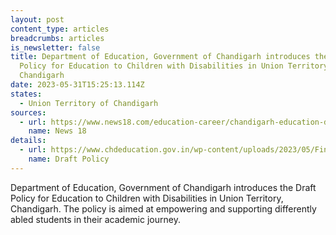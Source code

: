 ```yaml
---
layout: post
content_type: articles
breadcrumbs: articles
is_newsletter: false
title: Department of Education, Government of Chandigarh introduces the Draft
  Policy for Education to Children with Disabilities in Union Territory,
  Chandigarh
date: 2023-05-31T15:25:13.114Z
states:
  - Union Territory of Chandigarh
sources:
  - url: https://www.news18.com/education-career/chandigarh-education-dept-drafts-first-education-policy-for-specially-abled-children-7942789.html
    name: News 18
details:
  - url: https://www.chdeducation.gov.in/wp-content/uploads/2023/05/Final-draft-Policy-for-Education-to-Children-with-Disability.pdf
    name: Draft Policy
---
```

Department of Education, Government of Chandigarh introduces the Draft Policy for Education to Children with Disabilities in Union Territory, Chandigarh. The policy is aimed at empowering and supporting differently abled students in their academic journey.
